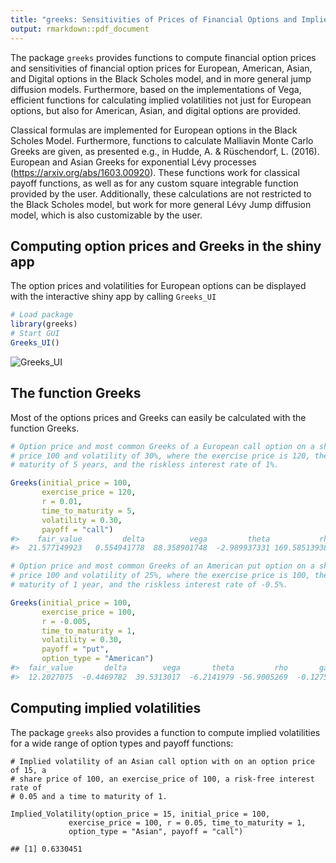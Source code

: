 ```yaml
---
title: "greeks: Sensitivities of Prices of Financial Options and Implied Volatilites"
output: rmarkdown::pdf_document
---
```




The package `greeks` provides functions to compute financial option prices and
sensitivities of financial option prices for European, American, Asian, and
Digital options in the Black Scholes model, and in more general jump diffusion
models.
Furthermore, based on the implementations of Vega, efficient functions for
calculating implied volatilities not just for European options, but also for
American, Asian, and digital options are provided.

Classical formulas are implemented for European options in the Black Scholes
Model. 
Furthermore, functions to calculate Malliavin Monte Carlo Greeks are given, as
presented e.g., in Hudde, A. & Rüschendorf, L. (2016). 
European and Asian Greeks for exponential Lévy processes
(https://arxiv.org/abs/1603.00920).
These functions work for classical payoff functions, as well as for any custom
square integrable function provided by the user.
Additionally, these calculations are not restricted to the Black Scholes model,
but work for more general Lévy Jump diffusion model, which is also customizable
by the user.

## Computing option prices and Greeks in the shiny app

The option prices and volatilities for European options can be displayed with
the interactive shiny app by calling `Greeks_UI`


```r
# Load package
library(greeks)
# Start GUI
Greeks_UI()
```

![Greeks_UI](Greeks_UI.png)

## The function Greeks

Most of the options prices and Greeks can easily be calculated with the function
Greeks.




```r
# Option price and most common Greeks of a European call option on a share with
# price 100 and volatility of 30%, where the exercise price is 120, the time to
# maturity of 5 years, and the riskless interest rate of 1%.

Greeks(initial_price = 100,
       exercise_price = 120,
       r = 0.01,
       time_to_maturity = 5,
       volatility = 0.30,
       payoff = "call")
#>    fair_value         delta          vega         theta           rho         gamma 
#>  21.577149923   0.554941778  88.358901748  -2.989937331 169.585139380   0.005890593
```


```r
# Option price and most common Greeks of an American put option on a share with
# price 100 and volatility of 25%, where the exercise price is 100, the time to
# maturity of 1 year, and the riskless interest rate of -0.5%.

Greeks(initial_price = 100,
       exercise_price = 100,
       r = -0.005,
       time_to_maturity = 1,
       volatility = 0.30,
       payoff = "put",
       option_type = "American")
#>  fair_value       delta        vega       theta         rho       gamma 
#>  12.2027075  -0.4469782  39.5313017  -6.2141979 -56.9005269  -0.1275472
```
    
## Computing implied volatilities

The package `greeks` also provides a function to compute implied volatilities for a wide range of option types and payoff functions:

    # Implied volatility of an Asian call option with on an option price of 15, a
    # share price of 100, an exercise_price of 100, a risk-free interest rate of
    # 0.05 and a time to maturity of 1.
    
    Implied_Volatility(option_price = 15, initial_price = 100,
                 exercise_price = 100, r = 0.05, time_to_maturity = 1,
                 option_type = "Asian", payoff = "call")
    
    ## [1] 0.6330451
